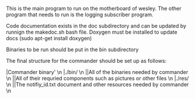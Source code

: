 This is the main program to run on the motherboard of wesley. The other program that needs to run is the logging subscriber program.

Code documentation exists in the doc subdirectory and can be updated by runnign the makedoc.sh bash file. Doxygen must be installed to update docs (sudo apt-get install doxygen)

Binaries to be run should be put in the bin subdirectory

The final structure for the commander should be set up as follows:

|Commander binary' \n
|./bin/ \n
||All of the binaries needed by commander \n
||All of their requried components such as pictures or other files \n
|./res/ \n
||The notifiy_id.txt document and other resources needed by commander \n
